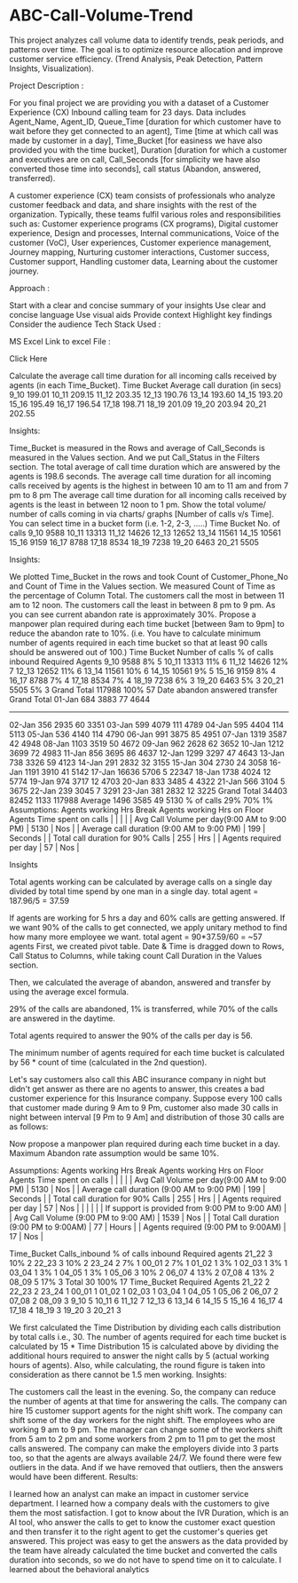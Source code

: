 # ABC-Call-Volume-Trend
This project analyzes call volume data to identify trends, peak periods, and patterns over time. The goal is to optimize resource allocation and improve customer service efficiency. (Trend Analysis, Peak Detection, Pattern Insights, Visualization).

Project Description :

For you final project we are providing you with a dataset of a Customer Experience (CX) Inbound calling team for 23 days. Data includes Agent_Name, Agent_ID, Queue_Time [duration for which customer have to wait before they get connected to an agent], Time [time at which call was made by customer in a day], Time_Bucket [for easiness we have also provided you with the time bucket], Duration [duration for which a customer and executives are on call, Call_Seconds [for simplicity we have also converted those time into seconds], call status (Abandon, answered, transferred).

A customer experience (CX) team consists of professionals who analyze customer feedback and data, and share insights with the rest of the organization. Typically, these teams fulfil various roles and responsibilities such as: Customer experience programs (CX programs), Digital customer experience, Design and processes, Internal communications, Voice of the customer (VoC), User experiences, Customer experience management, Journey mapping, Nurturing customer interactions, Customer success, Customer support, Handling customer data, Learning about the customer journey.

Approach :

Start with a clear and concise summary of your insights
Use clear and concise language
Use visual aids
Provide context
Highlight key findings
Consider the audience
Tech Stack Used :

MS Excel
Link to excel File :

Click Here

Calculate the average call time duration for all incoming calls received by agents (in each Time_Bucket).
Time Bucket	Average call duration (in secs)
9_10	199.01
10_11	209.15
11_12	203.35
12_13	190.76
13_14	193.60
14_15	193.20
15_16	195.49
16_17	196.54
17_18	198.71
18_19	201.09
19_20	203.94
20_21	202.55


Insights:

Time_Bucket is measured in the Rows and average of Call_Seconds is measured in the Values section. And we put Call_Status in the Filters section.
The total average of call time duration which are answered by the agents is 198.6 seconds.
The average call time duration for all incoming calls received by agents is the highest in between 10 am to 11 am and from 7 pm to 8 pm
The average call time duration for all incoming calls received by agents is the least in between 12 noon to 1 pm.
Show the total volume/ number of calls coming in via charts/ graphs [Number of calls v/s Time]. You can select time in a bucket form (i.e. 1-2, 2-3, …..)
Time Bucket	No. of calls
9_10	9588
10_11	13313
11_12	14626
12_13	12652
13_14	11561
14_15	10561
15_16	9159
16_17	8788
17_18	8534
18_19	7238
19_20	6463
20_21	5505


Insights:

We plotted Time_Bucket in the rows and took Count of Customer_Phone_No and Count of Time in the Values section.
We measured Count of Time as the percentage of Column Total.
The customers call the most in between 11 am to 12 noon.
The customers call the least in between 8 pm to 9 pm.
As you can see current abandon rate is approximately 30%. Propose a manpower plan required during each time bucket [between 9am to 9pm] to reduce the abandon rate to 10%. (i.e. You have to calculate minimum number of agents required in each time bucket so that at least 90 calls should be answered out of 100.)
Time Bucket	Number of calls	% of calls inbound	Required Agents
9_10	9588	8%	5
10_11	13313	11%	6
11_12	14626	12%	7
12_13	12652	11%	6
13_14	11561	10%	6
14_15	10561	9%	5
15_16	9159	8%	4
16_17	8788	7%	4
17_18	8534	7%	4
18_19	7238	6%	3
19_20	6463	5%	3
20_21	5505	5%	3
Grand Total	117988	100%	57
Date	abandon	answered	transfer	Grand Total
01-Jan	684	3883	77	4644
---	---	---	---	---
02-Jan	356	2935	60	3351
03-Jan	599	4079	111	4789
04-Jan	595	4404	114	5113
05-Jan	536	4140	114	4790
06-Jan	991	3875	85	4951
07-Jan	1319	3587	42	4948
08-Jan	1103	3519	50	4672
09-Jan	962	2628	62	3652
10-Jan	1212	3699	72	4983
11-Jan	856	3695	86	4637
12-Jan	1299	3297	47	4643
13-Jan	738	3326	59	4123
14-Jan	291	2832	32	3155
15-Jan	304	2730	24	3058
16-Jan	1191	3910	41	5142
17-Jan	16636	5706	5	22347
18-Jan	1738	4024	12	5774
19-Jan	974	3717	12	4703
20-Jan	833	3485	4	4322
21-Jan	566	3104	5	3675
22-Jan	239	3045	7	3291
23-Jan	381	2832	12	3225
Grand Total	34403	82452	1133	117988
Average	1496	3585	49	5130
% of calls	29%	70%	1%	
Assumptions:
Agents working Hrs
Break
Agents working Hrs on Floor
Agents Time spent on calls
| | | | | Avg Call Volume per day(9:00 AM to 9:00 PM) | 5130 | Nos | | Average call duration (9:00 AM to 9:00 PM) | 199 | Seconds | | Total call duration for 90% Calls | 255 | Hrs | | Agents required per day | 57 | Nos |



Insights

Total agents working can be calculated by average calls on a single day divided by total time spend by one man in a single day.
total agent = 187.96/5 = 37.59

If agents are working for 5 hrs a day and 60% calls are getting answered. If we want 90% of the calls to get connected, we apply unitary method to find how many more employee we want.
total agent = 90*37.59/60 = ~57 agents
First, we created pivot table. Date & Time is dragged down to Rows, Call Status to Columns, while taking count Call Duration in the Values section.

Then, we calculated the average of abandon, answered and transfer by using the average excel formula.

29% of the calls are abandoned, 1% is transferred, while 70% of the calls are answered in the daytime.

Total agents required to answer the 90% of the calls per day is 56.

The minimum number of agents required for each time bucket is calculated by 56 * count of time (calculated in the 2nd question).

Let's say customers also call this ABC insurance company in night but didn't get answer as there are no agents to answer, this creates a bad customer experience for this Insurance company. Suppose every 100 calls that customer made during 9 Am to 9 Pm, customer also made 30 calls in night between interval [9 Pm to 9 Am] and distribution of those 30 calls are as follows:

Now propose a manpower plan required during each time bucket in a day. Maximum Abandon rate assumption would be same 10%.

Assumptions:
Agents working Hrs
Break
Agents working Hrs on Floor
Agents Time spent on calls
| | | | | Avg Call Volume per day(9:00 AM to 9:00 PM) | 5130 | Nos | | Average call duration (9:00 AM to 9:00 PM) | 199 | Seconds | | Total call duration for 90% Calls | 255 | Hrs | | Agents required per day | 57 | Nos | | | | | | If support is provided from 9:00 PM to 9:00 AM) | | Avg Call Volume (9:00 PM to 9:00 AM) | 1539 | Nos | | Total Call duration (9:00 PM to 9:00AM) | 77 | Hours | | Agents required (9:00 PM to 9:00AM) | 17 | Nos |

Time_Bucket	Calls_inbound	% of calls inbound	Required agents
21_22	3	10%	2
22_23	3	10%	2
23_24	2	7%	1
00_01	2	7%	1
01_02	1	3%	1
02_03	1	3%	1
03_04	1	3%	1
04_05	1	3%	1
05_06	3	10%	2
06_07	4	13%	2
07_08	4	13%	2
08_09	5	17%	3
Total	30	100%	17
Time_Bucket	Required Agents
21_22	2
22_23	2
23_24	1
00_01	1
01_02	1
02_03	1
03_04	1
04_05	1
05_06	2
06_07	2
07_08	2
08_09	3
9_10	5
10_11	6
11_12	7
12_13	6
13_14	6
14_15	5
15_16	4
16_17	4
17_18	4
18_19	3
19_20	3
20_21	3


We first calculated the Time Distribution by dividing each calls distribution by total calls i.e., 30.
The number of agents required for each time bucket is calculated by 15 * Time Distribution
15 is calculated above by dividing the additional hours required to answer the night calls by 5 (actual working hours of agents).
Also, while calculating, the round figure is taken into consideration as there cannot be 1.5 men working.
Insights:

The customers call the least in the evening. So, the company can reduce the number of agents at that time for answering the calls.
The company can hire 15 customer support agents for the night shift work.
The company can shift some of the day workers for the night shift.
The employees who are working 9 am to 9 pm. The manager can change some of the workers shift from 5 am to 2 pm and some workers from 2 pm to 11 pm to get the most calls answered.
The company can make the employers divide into 3 parts too, so that the agents are always available 24/7.
We found there were few outliers in the data. And if we have removed that outliers, then the answers would have been different.
Results:

I learned how an analyst can make an impact in customer service department.
I learned how a company deals with the customers to give them the most satisfaction.
I got to know about the IVR Duration, which is an AI tool, who answer the calls to get to know the customer exact question and then transfer it to the right agent to get the customer's queries get answered.
This project was easy to get the answers as the data provided by the team have already calculated the time bucket and converted the calls duration into seconds, so we do not have to spend time on it to calculate.
I learned about the behavioral analytics
